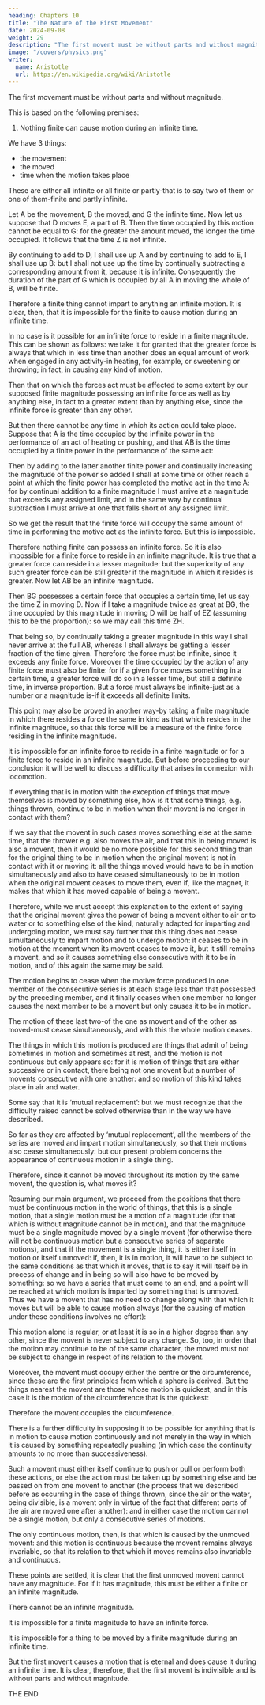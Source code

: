 ```yaml
---
heading: Chapters 10
title: "The Nature of the First Movement"
date: 2024-09-08
weight: 29
description: "The first movent must be without parts and without magnitude."
image: "/covers/physics.png"
writer:
  name: Aristotle 
  url: https://en.wikipedia.org/wiki/Aristotle
---
```




The first movement must be without parts and without magnitude.

This is based on the following premises:

1. Nothing finite can cause motion during an infinite time.

We have 3 things:
- the movement
- the moved
- time when the motion takes place

These are either all infinite or all finite or partly-that is to say two of them or one of them-finite and partly infinite.

Let A be the movement, B the moved, and G the infinite time. Now let us suppose that
D moves E, a part of B. Then the time occupied by this motion cannot be equal to G: for
the greater the amount moved, the longer the time occupied. It follows that the time Z is
not infinite. 

By continuing to add to D, I shall use up A and by continuing to add to E, I shall use up B: but I shall not use up the time by continually subtracting a corresponding amount from it, because it is infinite. Consequently the duration of the part of G which is occupied by all A in moving the whole of B, will be
finite.

Therefore a finite thing cannot impart to anything an infinite motion. It is clear,
then, that it is impossible for the finite to cause motion during an infinite time.

In no case is it possible for an infinite force to reside in a finite magnitude. This can be shown as follows: we take it for granted that the greater force is always that which in less time than another does an equal amount of work when engaged in any activity-in heating, for example, or sweetening or throwing; in fact, in
causing any kind of motion.

Then that on which the forces act must be affected to some extent by our supposed finite magnitude possessing an infinite force as well as by anything else, in fact to a greater extent than by anything else, since the infinite force is greater than any other.

But then there cannot be any time in which its action could take place. Suppose that A is the time occupied by the infinite power in the performance of an act of heating or pushing, and that AB is the time occupied by a finite power in the performance of the same act: 

Then by adding to the latter another finite power and continually increasing the magnitude of the power so added I shall at some time or other
reach a point at which the finite power has completed the motive act in the time A: for
by continual addition to a finite magnitude I must arrive at a magnitude that exceeds any
assigned limit, and in the same way by continual subtraction I must arrive at one that
falls short of any assigned limit. 

So we get the result that the finite force will occupy the
same amount of time in performing the motive act as the infinite force. But this is
impossible.

Therefore nothing finite can possess an infinite force. So it is also
impossible for a finite force to reside in an infinite magnitude. It is true that a greater
force can reside in a lesser magnitude: but the superiority of any such greater force can
be still greater if the magnitude in which it resides is greater. Now let AB be an infinite
magnitude. 

Then BG possesses a certain force that occupies a certain time, let us say the
time Z in moving D. Now if I take a magnitude twice as great at BG, the time occupied
by this magnitude in moving D will be half of EZ (assuming this to be the proportion):
so we may call this time ZH. 

That being so, by continually taking a greater magnitude in
this way I shall never arrive at the full AB, whereas I shall always be getting a lesser
fraction of the time given. Therefore the force must be infinite, since it exceeds any finite
force. Moreover the time occupied by the action of any finite force must also be finite:
for if a given force moves something in a certain time, a greater force will do so in a
lesser time, but still a definite time, in inverse proportion. But a force must always be
infinite-just as a number or a magnitude is-if it exceeds all definite limits. 

This point may also be proved in another way-by taking a finite magnitude in which there resides a force the same in kind as that which resides in the infinite magnitude, so that this force will be a measure of the finite force residing in the infinite magnitude.

It is impossible for an infinite force to reside in a finite magnitude or for a finite force to reside in an infinite magnitude. But before proceeding to our conclusion it will be well to discuss a difficulty that arises in connexion with locomotion.

If everything that is in motion with the exception of things that move themselves is moved by something else, how is it that some things, e.g. things thrown, continue to be in motion when their movent is no longer in contact with them? 

If we say that the movent in such cases moves something else at the same time, that the thrower e.g. also moves the air, and that this in being moved is also a movent, then it would be no more possible for this second thing than for the original thing to be in motion when the original movent is not in contact with it or moving it: all the things moved would have to be in motion simultaneously and also to have ceased simultaneously to be in motion when the original movent ceases to move them, even if, like the magnet, it makes that which it has moved capable of being a movent. 

Therefore, while we must accept this explanation to the extent of saying that the original movent gives the power of being a movent either to air or to water or to something else of the kind, naturally adapted for imparting and undergoing motion, we must say further that this thing does not cease simultaneously to impart motion and to undergo motion: it ceases to be in motion at the moment when its movent ceases to move it, but it still remains a movent, and so it causes something else consecutive with it to be in motion, and of this again the same may be said. 

The motion begins to cease when the motive force produced in one member of the consecutive series is at each stage less than that possessed by the preceding member, and it finally ceases when one member no longer causes the next member to be a movent but only causes it to be in motion.

The motion of  these last two-of the one as movent and of the other as moved-must cease simultaneously, and with this the whole motion ceases. 

The things in which this motion is produced are things that admit of being sometimes in motion and sometimes at rest, and the motion is not continuous but only appears so: for it is motion of things that are either successive or in contact, there being not one movent but a number of movents consecutive with one another: and so motion of this kind takes place in air and water.

Some say that it is ‘mutual replacement’: but we must recognize that the difficulty raised cannot be solved otherwise than in the way we have described. 

So far as they are affected by ‘mutual replacement’, all the members of the series are moved and impart motion simultaneously, so that their motions also cease simultaneously: but our present problem concerns the appearance of continuous motion in a single thing.

Therefore, since it cannot be moved throughout its motion by the same movent, the question is, what moves it? 

Resuming our main argument, we proceed from the positions that there must be continuous motion in the world of things, that this is a single motion, that a single motion must be a motion of a magnitude (for that which is without magnitude cannot be in motion), and that the magnitude must be a single magnitude moved by a
single movent (for otherwise there will not be continuous motion but a consecutive
series of separate motions), and that if the movement is a single thing, it is either itself
in motion or itself unmoved: if, then, it is in motion, it will have to be subject to the
same conditions as that which it moves, that is to say it will itself be in process of
change and in being so will also have to be moved by something: so we have a series
that must come to an end, and a point will be reached at which motion is imparted by
something that is unmoved. Thus we have a movent that has no need to change along
with that which it moves but will be able to cause motion always (for the causing of motion under these conditions involves no effort):

This motion alone is regular, or at least it is so in a higher degree than any other, since the movent is never subject to any change. So, too, in order that the motion may continue to be of the same character, the moved must not be subject to change in respect of its relation to the movent.

Moreover, the movent must occupy either the centre or the circumference, since these are the first principles from which a sphere is derived. But the things nearest the movent are those
whose motion is quickest, and in this case it is the motion of the circumference that is
the quickest: 

Therefore the movent occupies the circumference.

There is a further difficulty in supposing it to be possible for anything that is in motion to cause motion continuously and not merely in the way in which it is caused by something repeatedly pushing (in which case the continuity amounts to no more than successiveness). 

Such a movent must either itself continue to push or pull or perform both these actions, or else the action must be taken up by something else and be passed on from one movent to another (the process that we described before as occurring in the case of things thrown, since the air or the water, being divisible, is a movent only in virtue of the fact that different parts of the air are moved one after another): and in either
case the motion cannot be a single motion, but only a consecutive series of motions. 

The only continuous motion, then, is that which is caused by the unmoved movent: and this motion is continuous because the movent remains always invariable, so that its relation to that which it moves remains also invariable and continuous.

These points are settled, it is clear that the first unmoved movent cannot have any magnitude. For if it has magnitude, this must be either a finite or an infinite magnitude.

There cannot be an infinite magnitude.

It is impossible for a finite magnitude to have an infinite force.

It is impossible for a thing to be moved by a finite magnitude during an infinite time. 

But the first movent causes a motion that is eternal and does cause it during an infinite time. It is clear, therefore, that the first movent is indivisible and is without parts and without magnitude.


THE END